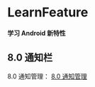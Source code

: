 # LearnFeature
**学习 Android 新特性**
## 8.0 通知栏
8.0 通知管理：
[8.0 通知管理](https://github.com/lingyanluoxue/LearnFeature/raw/master/img/android_0_notification.png)
